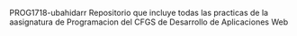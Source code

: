 PROG1718-ubahidarr
Repositorio que incluye todas las practicas de la aasignatura de Programacion del CFGS de Desarrollo de Aplicaciones Web
